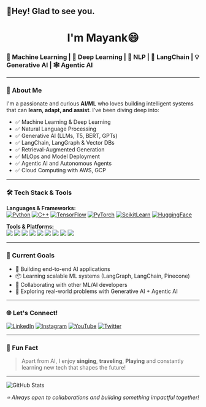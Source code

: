 ## 👋Hey! Glad to see you. 
<h1 align="center">I'm Mayank😄</h1>

### 🤖 Machine Learning | 🧠 Deep Learning | 💬 NLP | 🔗 LangChain | 💡 Generative AI | 🕸️ Agentic AI

----------

### 🚀 About Me
I'm a passionate and curious **AI/ML** who loves building intelligent systems that can **learn, adapt, and assist**. I’ve been diving deep into:

- ✅ Machine Learning & Deep Learning  
- ✅ Natural Language Processing  
- ✅ Generative AI (LLMs, T5, BERT, GPTs)  
- ✅ LangChain, LangGraph & Vector DBs  
- ✅ Retrieval-Augmented Generation
- ✅ MLOps and Model Deployment  
- ✅ Agentic AI and Autonomous Agents  
- ✅ Cloud Computing with AWS, GCP 

----------

### 🛠️ Tech Stack & Tools
  
**Languages & Frameworks:**  
[![Python](https://img.shields.io/badge/Python-3776AB?style=for-the-badge&logo=python&logoColor=white)](https://www.python.org)
[![C++](https://img.shields.io/badge/C++-00599C?style=for-the-badge&logo=c%2B%2B&logoColor=white)](https://isocpp.org)
[![TensorFlow](https://img.shields.io/badge/TensorFlow-FF6F00?style=for-the-badge&logo=tensorflow&logoColor=white)](    https://www.tensorflow.org)
[![PyTorch](https://img.shields.io/badge/PyTorch-EE4C2C?style=for-the-badge&logo=pytorch&logoColor=white)](https://pytorch.org)
[![ScikitLearn](https://img.shields.io/badge/ScikitLearn-F7931E?style=for-the-badge&logo=scikit-learn&logoColor=white)](    https://scikit-learn.org)
[![HuggingFace](https://img.shields.io/badge/HuggingFace-FFD21F?style=for-the-badge&logo=huggingface&logoColor=black)](    https://huggingface.co)

**Tools & Platforms:**  
<a href="https://git-scm.com"><img src="https://img.shields.io/badge/-Git-black?style=flat-square&logo=git"></a>
<a href="https://www.docker.com"><img src="https://img.shields.io/badge/-Docker-2496ED?style=flat-square&logo=docker"></a>
<a href="https://code.visualstudio.com"><img src="https://img.shields.io/badge/-VSCode-007ACC?style=flat-square&logo=visual-studio-code"></a>
<a href="https://www.mongodb.com"><img src="https://img.shields.io/badge/-MongoDB-47A248?style=flat-square&logo=mongodb"></a>
<a href="https://www.mysql.com"><img src="https://img.shields.io/badge/-MySQL-black?style=flat-square&logo=mysql"></a>
<a href="https://fastapi.tiangolo.com"><img src="https://img.shields.io/badge/-FastAPI-009688?style=flat-square&logo=fastapi"></a>
<a href="https://aws.amazon.com"><img src="https://img.shields.io/badge/-AWS-232F3E?style=flat-square&logo=amazon-aws"></a>
<a href="https://cloud.google.com"><img src="https://img.shields.io/badge/-GCP-4285F4?style=flat-square&logo=google-cloud"></a>
<a href="https://azure.microsoft.com"><img src="https://img.shields.io/badge/-Azure-0078D4?style=flat-square&logo=microsoft-azure"></a>


----------

### 🎯 Current Goals
- 🔬 Building end-to-end AI applications
- 📦 Learning scalable ML systems (LangGraph, LangChain, Pinecone)
- 🤝 Collaborating with other ML/AI developers
- 🧠 Exploring real-world problems with Generative AI + Agentic AI

----------
<!-- 
### 📌 Featured Projects
- 🧠 **Mental Health Support Chatbot** – BERT + T5 + LangChain + Pinecone
- 🏠 **Housing Price Prediction** – Regression ML pipeline with deployment
- 📊 **Student Performance Predictor** – ML classification with Streamlit UI
- 🤖 **AI-Powered Recommendation System** – Collaborative filtering & matrix factorization

--- -->

### 🌐 Let's Connect!
[![LinkedIn](https://img.shields.io/badge/-LinkedIn-000?style=flat&logo=linkedin&logoColor=white)](https://www.linkedin.com/in/mayank-sharma-8b47b72a8/)
[![Instagram](https://img.shields.io/badge/-Instagram-000?style=flat&logo=instagram&logoColor=white)](https://www.instagram.com/mayank_sharma__45/)
[![YouTube](https://img.shields.io/badge/-YouTube-000?style=flat&logo=youtube&logoColor=white)](https://youtube.com/@Mayank29-d2o)
[![Twitter](https://img.shields.io/badge/-Twitter-000?style=flat&logo=twitter&logoColor=white)](https://x.com/MayankS53324739)



----------

### 🎵 Fun Fact
> Apart from AI, I enjoy **singing**, **traveling**, **Playing** and constantly learning new tech that shapes the future!

----------

![GitHub Stats](https://github-readme-stats.vercel.app/api/top-langs/?username=mayanksharma45&show_icons=true&locale=en&layout=compact)


_⭐️ Always open to collaborations and building something impactful together!_

